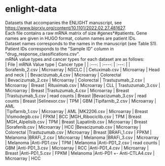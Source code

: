 # enlight-data
Datasets that accompanies the ENLIGHT manuscript, see https://www.biorxiv.org/content/10.1101/2022.02.27.481627.  
Each file contains a raw mRNA matrix of size #genes*#patients. Gene names are given in HUGO format, column names are patient IDs.  
Dataset names corresponds to the names in the manuscript (see Table S1).  
Patient IDs corresponds to the "Sample ID" column in "drug_response_classifications.csv".  
mRNA value types and cancer types for each dataset are as follows:   
| File      | mRNA Value type | Cancer type     |
|   :---:     |   :----:    |    :---:      |
| Sorafenib_2.csv      | Microarray       | NSCLC   |
| Cetuximab.csv   | Microarray        | Head and neck |
| Bevacizumab_4.csv | Microarray | Colorectal  
| Bevacizumab_2.csv | Microarray | Colorectal
| Trastuzumab_2.csv | Microarray | Breast
| Rituximab.csv | Microarray  | CLL
| Trastuzumab_3.csv | Microarray  | Breast
|Trastuzumab_4.csv | Microarray  | Breast
|Trastuzumab_5.csv | read counts  | Breast
|Bevacizumab_3.csv | read counts  | Breast
|Selinexor.csv | TPM  | GBM
|Tipifarnib_2.csv | Microarray | AML  
|Tipifarnib_1.csv | Microarray  | AML
|MK2206.csv | Microarray  | Breast
|Vismodegib.csv | FPKM  | BCC
|MGH_Ribociclib.csv | TPM  | Breast
|MGH_Alpelisib.csv | TPM  | Breast
|Lapatinib.csv | Microarray  | Breast
|Sorafenib.csv | Microarray  | HCC
|Bevacizumab.csv | Microarray  | Colorectal
|Trastuzumab.csv | Microarray  | Breast
|BRAFi_1.csv | FPKM  | Melanoma
|BRAFi_2.csv | Microarray  | Melanoma
|BRAFi_3.csv | Microarray  | Melanoma
|Anti-PD1.csv | TPM  | Melanoma
|Anti-PD1_2.csv | read counts  | GBM
|Anti-PD1_3.csv | Microarray  | RCC
|Anti-PD1_4.csv | Microarray  | Breast
|Anti-PD1_5.csv | FPKM  | Melanoma
|Anti-PD1 +- Anti-CTLA4.csv | Microarray | HCC  
